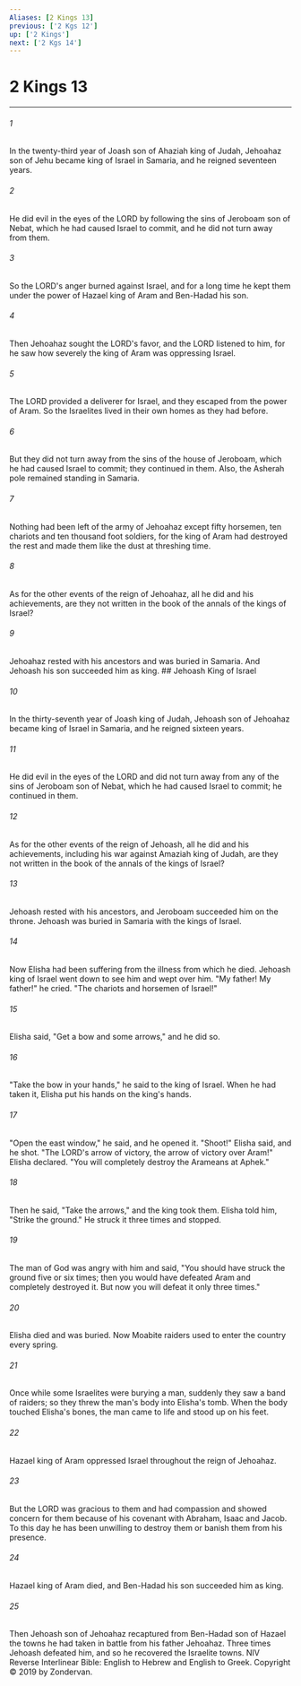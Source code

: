```yaml
---
Aliases: [2 Kings 13]
previous: ['2 Kgs 12']
up: ['2 Kings']
next: ['2 Kgs 14']
---
```

# 2 Kings 13

***


###### 1 
In the twenty-third year of Joash son of Ahaziah king of Judah, Jehoahaz son of Jehu became king of Israel in Samaria, and he reigned seventeen years. 

###### 2 
He did evil in the eyes of the LORD by following the sins of Jeroboam son of Nebat, which he had caused Israel to commit, and he did not turn away from them. 

###### 3 
So the LORD's anger burned against Israel, and for a long time he kept them under the power of Hazael king of Aram and Ben-Hadad his son. 

###### 4 
Then Jehoahaz sought the LORD's favor, and the LORD listened to him, for he saw how severely the king of Aram was oppressing Israel. 

###### 5 
The LORD provided a deliverer for Israel, and they escaped from the power of Aram. So the Israelites lived in their own homes as they had before. 

###### 6 
But they did not turn away from the sins of the house of Jeroboam, which he had caused Israel to commit; they continued in them. Also, the Asherah pole remained standing in Samaria. 

###### 7 
Nothing had been left of the army of Jehoahaz except fifty horsemen, ten chariots and ten thousand foot soldiers, for the king of Aram had destroyed the rest and made them like the dust at threshing time. 

###### 8 
As for the other events of the reign of Jehoahaz, all he did and his achievements, are they not written in the book of the annals of the kings of Israel? 

###### 9 
Jehoahaz rested with his ancestors and was buried in Samaria. And Jehoash his son succeeded him as king. ## Jehoash King of Israel 

###### 10 
In the thirty-seventh year of Joash king of Judah, Jehoash son of Jehoahaz became king of Israel in Samaria, and he reigned sixteen years. 

###### 11 
He did evil in the eyes of the LORD and did not turn away from any of the sins of Jeroboam son of Nebat, which he had caused Israel to commit; he continued in them. 

###### 12 
As for the other events of the reign of Jehoash, all he did and his achievements, including his war against Amaziah king of Judah, are they not written in the book of the annals of the kings of Israel? 

###### 13 
Jehoash rested with his ancestors, and Jeroboam succeeded him on the throne. Jehoash was buried in Samaria with the kings of Israel. 

###### 14 
Now Elisha had been suffering from the illness from which he died. Jehoash king of Israel went down to see him and wept over him. "My father! My father!" he cried. "The chariots and horsemen of Israel!" 

###### 15 
Elisha said, "Get a bow and some arrows," and he did so. 

###### 16 
"Take the bow in your hands," he said to the king of Israel. When he had taken it, Elisha put his hands on the king's hands. 

###### 17 
"Open the east window," he said, and he opened it. "Shoot!" Elisha said, and he shot. "The LORD's arrow of victory, the arrow of victory over Aram!" Elisha declared. "You will completely destroy the Arameans at Aphek." 

###### 18 
Then he said, "Take the arrows," and the king took them. Elisha told him, "Strike the ground." He struck it three times and stopped. 

###### 19 
The man of God was angry with him and said, "You should have struck the ground five or six times; then you would have defeated Aram and completely destroyed it. But now you will defeat it only three times." 

###### 20 
Elisha died and was buried. Now Moabite raiders used to enter the country every spring. 

###### 21 
Once while some Israelites were burying a man, suddenly they saw a band of raiders; so they threw the man's body into Elisha's tomb. When the body touched Elisha's bones, the man came to life and stood up on his feet. 

###### 22 
Hazael king of Aram oppressed Israel throughout the reign of Jehoahaz. 

###### 23 
But the LORD was gracious to them and had compassion and showed concern for them because of his covenant with Abraham, Isaac and Jacob. To this day he has been unwilling to destroy them or banish them from his presence. 

###### 24 
Hazael king of Aram died, and Ben-Hadad his son succeeded him as king. 

###### 25 
Then Jehoash son of Jehoahaz recaptured from Ben-Hadad son of Hazael the towns he had taken in battle from his father Jehoahaz. Three times Jehoash defeated him, and so he recovered the Israelite towns. NIV Reverse Interlinear Bible: English to Hebrew and English to Greek. Copyright © 2019 by Zondervan.
